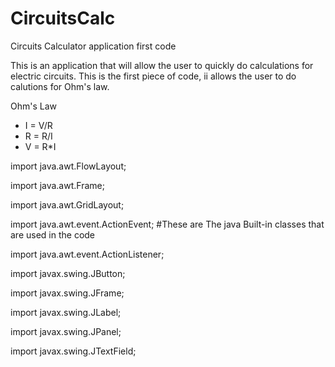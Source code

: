# CircuitsCalc
Circuits Calculator application first code

This is an application that will allow the user to quickly do calculations for electric circuits. This is the first piece of code, ii
allows the user to do calutions for Ohm's law. 


Ohm's Law
- I = V/R
- R = R/I
- V = R*I

import java.awt.FlowLayout; 

import java.awt.Frame;

import java.awt.GridLayout;

import java.awt.event.ActionEvent;                                #These are The java Built-in classes that are used in the code

import java.awt.event.ActionListener;

import javax.swing.JButton;

import javax.swing.JFrame;

import javax.swing.JLabel;

import javax.swing.JPanel;

import javax.swing.JTextField;
